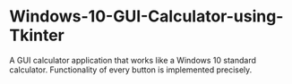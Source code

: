 # Windows-10-GUI-Calculator-using-Tkinter
A GUI calculator application that works like a Windows 10 standard calculator.  Functionality of every button is implemented precisely. 
